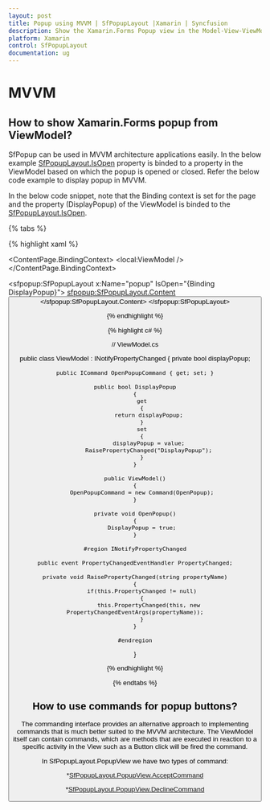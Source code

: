 ```yaml
---
layout: post
title: Popup using MVVM | SfPopupLayout |Xamarin | Syncfusion
description: Show the Xamarin.Forms Popup view in the Model-View-ViewModel.We need to set the viewModel as a Binding context for the page.
platform: Xamarin
control: SfPopupLayout
documentation: ug
--- 
```

# MVVM

## How to show Xamarin.Forms popup from ViewModel?

SfPopup can be used in MVVM architecture applications easily. In the below example [SfPopupLayout.IsOpen](https://help.syncfusion.com/cr/cref_files/xamarin/sfpopuplayout/Syncfusion.SfPopupLayout.XForms~Syncfusion.XForms.PopupLayout.SfPopupLayout~IsOpen.html) property is binded to a property in the ViewModel based on which the popup is opened or closed. Refer the below code example to display popup in MVVM.

In the below code snippet, note that the Binding context is set for the page and the property (DisplayPopup) of the ViewModel is binded to the [SfPopupLayout.IsOpen](https://help.syncfusion.com/cr/cref_files/xamarin/sfpopuplayout/Syncfusion.SfPopupLayout.XForms~Syncfusion.XForms.PopupLayout.SfPopupLayout~IsOpen.html).

{% tabs %}

{% highlight xaml %}

<ContentPage.BindingContext>
    <local:ViewModel />
</ContentPage.BindingContext>

<sfpopup:SfPopupLayout x:Name="popup" IsOpen="{Binding DisplayPopup}">
    <sfpopup:SfPopupLayout.Content>
        <StackLayout x:Name="rootView">
            <Button x:Name="isOpenButton" Text="Click to open popup" Command="{Binding OpenPopupCommand}"/>
        </StackLayout>
    </sfpopup:SfPopupLayout.Content>
</sfpopup:SfPopupLayout>

{% endhighlight %}

{% highlight c# %}

// ViewModel.cs

public class ViewModel : INotifyPropertyChanged
{
    private bool displayPopup;

    public ICommand OpenPopupCommand { get; set; }

    public bool DisplayPopup
    {
        get
        {
            return displayPopup;
        }
        set
        {
            displayPopup = value;
            RaisePropertyChanged("DisplayPopup");
        }
    }

    public ViewModel()
    {
        OpenPopupCommand = new Command(OpenPopup);
    }

    private void OpenPopup()
    {
        DisplayPopup = true;
    }

    #region INotifyPropertyChanged

    public event PropertyChangedEventHandler PropertyChanged;

    private void RaisePropertyChanged(string propertyName)
    {
        if(this.PropertyChanged != null)
        {
            this.PropertyChanged(this, new PropertyChangedEventArgs(propertyName));
        }
    }

    #endregion

}

{% endhighlight %}

{% endtabs %}

## How to use commands for popup buttons?

The commanding interface provides an alternative approach to implementing commands that is much better suited to the MVVM architecture. The ViewModel itself can contain commands, which are methods that are executed in reaction to a specific activity in the View such as a Button click will be fired the command.

In SfPopupLayout.PopupView we have two types of command:

*[SfPopupLayout.PopupView.AcceptCommand](https://help.syncfusion.com/xamarin/popup/popup-events?cs-save-lang=1&cs-lang=csharp#accept-command)

*[SfPopupLayout.PopupView.DeclineCommand](https://help.syncfusion.com/xamarin/popup/popup-events?cs-save-lang=1&cs-lang=csharp#decline-command)
